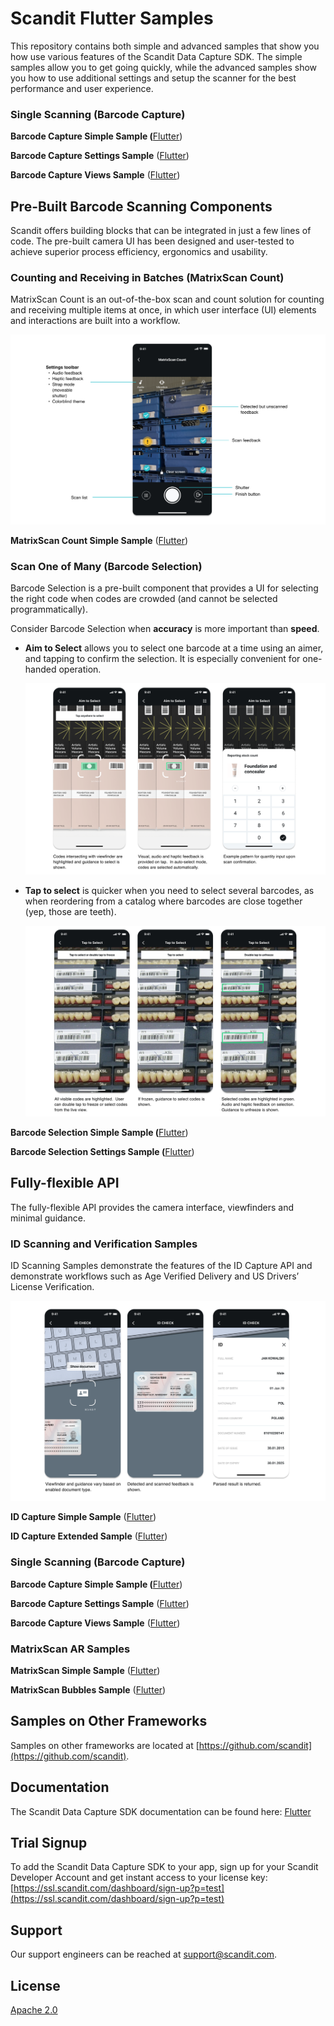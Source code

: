 # Scandit Flutter Samples

This repository contains both simple and advanced samples that show you how use various features of the Scandit Data Capture SDK. The simple samples allow you to get going quickly, while the advanced samples show you how to use additional settings and setup the scanner for the best performance and user experience.

### Single Scanning (Barcode Capture)

**Barcode Capture Simple Sample (**[Flutter](https://github.com/Scandit/datacapture-flutter-samples/tree/master/BarcodeCaptureSimpleSample))

**Barcode Capture Settings Sample** ([Flutter](https://github.com/Scandit/datacapture-flutter-samples/tree/master/BarcodeCaptureSettingsSample))

**Barcode Capture Views Sample** ([Flutter](https://github.com/Scandit/datacapture-flutter-samples/tree/master/BarcodeCaptureViewsSample))

## **Pre-Built Barcode Scanning Components**

Scandit offers building blocks that can be integrated in just a few lines of code. The pre-built camera UI has been designed and user-tested to achieve superior process efficiency, ergonomics and usability.

### Counting and Receiving in Batches (MatrixScan Count)

MatrixScan Count is an out-of-the-box scan and count solution for counting and receiving multiple items at once, in which user interface (UI) elements and interactions are built into a workflow.

![MSCount.png](https://github.com/Scandit/.github/blob/main/images/MSCount.png)

**MatrixScan Count Simple Sample** ([Flutter](https://github.com/Scandit/datacapture-flutter-samples/tree/master/MatrixScanCountSimpleSample))

### Scan One of Many (Barcode Selection)

Barcode Selection is a pre-built component that provides a UI for selecting the right code when codes are crowded (and cannot be selected programmatically).

Consider Barcode Selection when **accuracy** is more important than **speed**.

- **Aim to Select** allows you to select one barcode at a time using an aimer, and tapping to confirm the selection. It is especially convenient for one-handed operation.

  ![AimToSelect.png](https://github.com/Scandit/.github/blob/main/images/AimToSelect.png)


- **Tap to select** is quicker when you need to select several barcodes, as when reordering from a catalog where barcodes are close together (yep, those are teeth).

  ![TapToSelect.png](https://github.com/Scandit/.github/blob/main/images/TapToSelect.png)


**Barcode Selection Simple Sample (**[Flutter](https://github.com/Scandit/datacapture-flutter-samples/tree/master/BarcodeSelectionSimpleSample))

**Barcode Selection Settings Sample (**[Flutter](https://github.com/Scandit/datacapture-flutter-samples/tree/master/BarcodeSelectionSettingsSample))

## Fully-flexible API

The fully-flexible API provides the camera interface, viewfinders and minimal guidance.

### ID Scanning and Verification Samples

ID Scanning Samples demonstrate the features of the ID Capture API and demonstrate workflows such as Age Verified Delivery and US Drivers’ License Verification.

![IDScanning.png](https://github.com/Scandit/.github/blob/main/images/IDScanning.png)

**ID Capture Simple Sample** ([Flutter](https://github.com/Scandit/datacapture-flutter-samples/tree/master/IdCaptureSimpleSample))

**ID Capture Extended Sample** ([Flutter](https://github.com/Scandit/datacapture-flutter-samples/tree/master/IdCaptureExtendedSample))

### Single Scanning (Barcode Capture)

**Barcode Capture Simple Sample (**[Flutter](https://github.com/Scandit/datacapture-flutter-samples/tree/master/BarcodeCaptureSimpleSample))

**Barcode Capture Settings Sample** ([Flutter](https://github.com/Scandit/datacapture-flutter-samples/tree/master/BarcodeCaptureSettingsSample))

**Barcode Capture Views Sample** ([Flutter](https://github.com/Scandit/datacapture-flutter-samples/tree/master/BarcodeCaptureViewsSample))

### MatrixScan AR Sam**ples**

**MatrixScan Simple Sample** ([Flutter](https://github.com/Scandit/datacapture-flutter-samples/tree/master/MatrixScanSimpleSample))

**MatrixScan Bubbles Sample** ([Flutter](https://github.com/Scandit/datacapture-flutter-samples/tree/master/MatrixScanBubblesSample))

## Samples on Other Frameworks

Samples on other frameworks are located at [https://github.com/scandit](https://github.com/scandit).

## Documentation

The Scandit Data Capture SDK documentation can be found here: [Flutter](https://docs.scandit.com/data-capture-sdk/flutter/index.html)

## Trial Signup

To add the Scandit Data Capture SDK to your app, sign up for your Scandit Developer Account  and get instant access to your license key: [https://ssl.scandit.com/dashboard/sign-up?p=test](https://ssl.scandit.com/dashboard/sign-up?p=test)

## Support

Our support engineers can be reached at [support@scandit.com](mailto:support@scandit.com).

## License

[Apache 2.0](http://www.apache.org/licenses/LICENSE-2.0)
